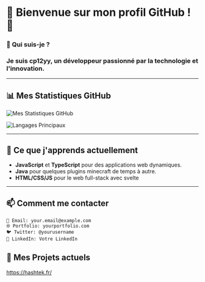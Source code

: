 # 🌟 Bienvenue sur mon profil GitHub ! 🌟

### 👤 Qui suis-je ?

### Je suis **cp12yy**, un développeur passionné par la technologie et l'innovation.
---

## 📊 Mes Statistiques GitHub

![Mes Statistiques GitHub](https://github-readme-stats.vercel.app/api?username=pokrovv&show_icons=true&theme=radical&count_private=true)

![Langages Principaux](https://github-readme-stats.vercel.app/api/top-langs/?username=pokrovv&layout=compact&theme=radical)

---

## 🌱 Ce que j'apprends actuellement

- **JavaScript** et **TypeScript** pour des applications web dynamiques.
- **Java** pour quelques plugins minecraft de temps à autre.
- **HTML/CSS/JS** pour le web full-stack avec svelte

---

## 📫 Comment me contacter

    📧 Email: your.email@example.com
    🌐 Portfolio: yourportfolio.com
    🐦 Twitter: @yourusername
    💼 LinkedIn: Votre LinkedIn

## 🔗 Mes Projets actuels

https://hashtek.fr/
